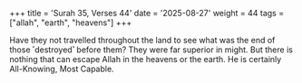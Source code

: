 +++
title = 'Surah 35, Verses 44'
date = '2025-08-27'
weight = 44
tags = ["allah", "earth", "heavens"]
+++

Have they not travelled throughout the land to see what was the end of those ˹destroyed˺ before them? They were far superior in might. But there is nothing that can escape Allah in the heavens or the earth. He is certainly All-Knowing, Most Capable.